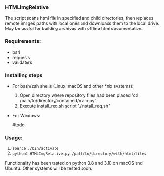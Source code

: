 ### HTMLImgRelative
The script scans html file in specified and child directories, then replaces remote images paths with local ones and downloads them to the local drive.
May be useful for building archives with offline html documentation.
 
### Requirements:
 
* bs4
* requests
* validators
 
### Installing steps

 * For bash/zsh shells (Linux, macOS and other *nix systems):
 	1. Open directory where repository files had been placed 
 	'cd /path/to/directory/contained/main.py'
 	2. Execute install_req.sh script
 	'./install_req.sh '
 	
 * For Windows:
 	
 	#todo
 	
 	
 ### Usage:

1. `source ./bin/activate`
2. `python3 HTMLImgRelative.py /path/to/directory/with/html/files`

Functionality has been tested on python 3.8 and 3.10 on macOS and Ubuntu. Other systems will be tested soon.

